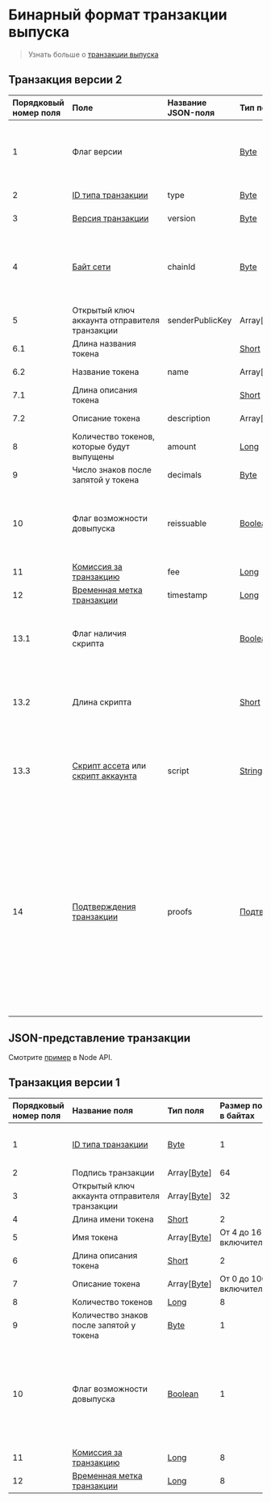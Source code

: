# Бинарный формат транзакции выпуска

> Узнать больше о [транзакции выпуска](/ru/blockchain/transaction-type/issue-transaction)

## Транзакция версии 2

| Порядковый номер поля | Поле | Название JSON-поля | Тип поля | Размер поля в байтах | Комментарий |
| :--- | :--- | :--- | :--- | :--- | :--- |
| 1 | Флаг версии |  | [Byte](/ru/blockchain/blockchain/blockchain-data-types) | 1 | Указывает, что [версия транзакции](/ru/blockchain/transaction/transaction-version) является второй или выше.<br>Значение должно быть равно 0 |
| 2 | [ID типа транзакции](/ru/blockchain/transaction-type) | type | [Byte](/ru/blockchain/blockchain/blockchain-data-types) | 1 | Значение должно быть равно 3 |
| 3 | [Версия транзакции](/ru/blockchain/transaction/transaction-version) | version | [Byte](/ru/blockchain/blockchain/blockchain-data-types) | 1 | Значение должно быть равно 2 |
| 4 | [Байт сети](/ru/blockchain/blockchain-network/chain-id) | chainId | [Byte](/ru/blockchain/blockchain/blockchain-data-types) | 1 | 84 — для [тестовой сети](/ru/blockchain/blockchain-network/test-network)<br>87 — для [основной сети](/ru/blockchain/blockchain-network/main-network)<br>83 — для [экспериментальной сети](/ru/blockchain/blockchain-network/stage-network) |
| 5 | Открытый ключ аккаунта отправителя транзакции | senderPublicKey | Array[[Byte](/ru/blockchain/blockchain/blockchain-data-types)] | 32 |  |
| 6.1 | Длина названия токена |  | [Short](/ru/blockchain/blockchain/blockchain-data-types) | 2 |  |
| 6.2 | Название токена | name | Array[[Byte](/ru/blockchain/blockchain/blockchain-data-types)] | От 4 до 16 включительно |  |
| 7.1 | Длина описания токена |  | [Short](/ru/blockchain/blockchain/blockchain-data-types) | 2 |  |
| 7.2 | Описание токена | description | Array[[Byte](/ru/blockchain/blockchain/blockchain-data-types)] | От 0 до 1000 включительно |  |
| 8 | Количество токенов, которые будут выпущены | amount | [Long](/ru/blockchain/blockchain/blockchain-data-types) | 8 |  |
| 9 | Число знаков после запятой у токена | decimals | [Byte](/ru/blockchain/blockchain/blockchain-data-types) | 1 |  |
| 10 | Флаг возможности довыпуска | reissuable | [Boolean](/ru/blockchain/blockchain/blockchain-data-types) | 1 | Если значение равно 0, то довыпуск невозможен.<br>Если значение равно 1, то довыпуск возможен |
| 11 | [Комиссия за транзакцию](/ru/blockchain/transaction/transaction-fee) | fee | [Long](/ru/blockchain/blockchain/blockchain-data-types) | 8 |  |
| 12 | [Временная метка транзакции](/ru/blockchain/transaction/transaction-timestamp) | timestamp | [Long](/ru/blockchain/blockchain/blockchain-data-types) | 8 |  |
| 13.1 | Флаг наличия скрипта |  | [Boolean](/ru/blockchain/blockchain/blockchain-data-types) | 1 | Если значение равно 0, то токен не имеет скрипт.<br>Если значение равно 1, то токен имеет скрипт |
| 13.2 | Длина скрипта |  | [Short](/ru/blockchain/blockchain/blockchain-data-types) | `S` | `S` = 0, если значение поля "Флаг наличия скрипта" равно 0.<br>`S` = 2, если значение поля "Флаг наличия скрипта" равно 1 |
| 13.3 | [Скрипт ассета](/ru/ride/script/script-types/asset-script) или [скрипт аккаунта](/ru/ride/script/script-types/account-script) | script | [String](/ru/blockchain/blockchain/blockchain-data-types) | `S` | `S` = 0, если значение поля "Флаг наличия скрипта" равно 0.<br>0 < `S` ≤ 8192, если значение поля "Флаг наличия скрипта" равно 1 |
| 14 | [Подтверждения транзакции](/ru/blockchain/transaction/transaction-proof) | proofs | [Подтверждения](/ru/blockchain/transaction/transaction-proof) | `S` | Если массив пустой, то `S` = 3.<br>Если массив не пустой, то `S` = 3 + 2 × `N` + (`P`<sub>1</sub> + `P`<sub>2</sub> + ... + `P`<sub>n</sub>),<br>где<br>`N` — количество подтверждений в массиве,<br>`P`<sub>n</sub> — размер `N`-го подтверждения в байтах.<br>Максимальное количество подтверждений в массиве — 8. Максимальный размер каждого подтверждения — 64 байта |

## JSON-представление транзакции

Смотрите [пример](https://nodes.wavesnodes.com/transactions/info/FTQvw9zdYirRksUFCKDvor3hiu2NiUjXEPTDEcircqti) в Node API.

## Транзакция версии 1

| Порядковый номер поля | Название поля | Тип поля | Размер поля в байтах | Описание |
| :--- | :--- | :--- | :--- | :--- |
| 1 | [ID типа транзакции](/ru/blockchain/transaction-type) | [Byte](/ru/blockchain/blockchain/blockchain-data-types) | 1 | Значение должно быть равно 3 |
| 2 | Подпись транзакции | Array[[Byte](/ru/blockchain/blockchain/blockchain-data-types)] | 64 |  |
| 3 | Открытый ключ аккаунта отправителя транзакции | Array[[Byte](/ru/blockchain/blockchain/blockchain-data-types)] | 32 |  |
| 4 | Длина имени токена | [Short](/ru/blockchain/blockchain/blockchain-data-types) | 2 |  |
| 5 | Имя токена | Array[[Byte](/ru/blockchain/blockchain/blockchain-data-types)] | От 4 до 16 включительно |  |
| 6 | Длина описания токена | [Short](/ru/blockchain/blockchain/blockchain-data-types) | 2 |  |
| 7 | Описание токена | Array[[Byte](/ru/blockchain/blockchain/blockchain-data-types)] | От 0 до 1000 включительно |  |
| 8 | Количество токенов | [Long](/ru/blockchain/blockchain/blockchain-data-types) | 8 |  |
| 9 | Количество знаков после запятой у токена | [Byte](/ru/blockchain/blockchain/blockchain-data-types) | 1 |  |
| 10 | Флаг возможности довыпуска | [Boolean](/ru/blockchain/blockchain/blockchain-data-types) | 1 | Если значение равно 0, то довыпуск невозможен.<br>Если значение равно 1, то довыпуск возможен |
| 11 | [Комиссия за транзакцию](/ru/blockchain/transaction/transaction-fee) | [Long](/ru/blockchain/blockchain/blockchain-data-types) | 8 |  |
| 12 | [Временная метка транзакции](/ru/blockchain/transaction/transaction-timestamp) | [Long](/ru/blockchain/blockchain/blockchain-data-types) | 8 |  |  |
